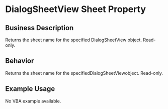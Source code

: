 # DialogSheetView Sheet Property

## Business Description
Returns the sheet name for the specified DialogSheetView object. Read-only.

## Behavior
Returns the sheet name for the specifiedDialogSheetViewobject. Read-only.

## Example Usage
No VBA example available.